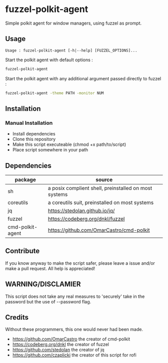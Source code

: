 # fuzzel-polkit-agent
Simple polkit agent for window managers, using fuzzel as prompt.

## Usage
```
Usage : fuzzel-polkit-agent [-h|--help] [FUZZEL_OPTIONS]...
```

Start the polkit agent with default options :
```sh
fuzzel-polkit-agent
```

Start the polkit agent with any additional argument passed directly to fuzzel :
```sh
fuzzel-polkit-agent -theme PATH -monitor NUM
```

## Installation

### Manual Installation
- Install dependencies
- Clone this repository
- Make this script executeable (chmod +x path/to/script)
- Place script somewhere in your path

## Dependencies
| package          | source                                                |
|------------------|-------------------------------------------------------|
| sh               | a posix complient shell, preinstalled on most systems |
| coreutils        | a coreutils suit, preinstalled on most systems        |
| jq               | https://stedolan.github.io/jq/                        |
| fuzzel           | https://codeberg.org/dnkl/fuzzel                      |
| cmd-polkit-agent | https://github.com/OmarCastro/cmd-polkit              |


## Contribute
If you know anyway to make the script safer,
please leave a issue and/or make a pull request.
All help is appreciated!

## WARNING/DISCLAMIER
This script does not take any real measures to 'securely' take in the password but the use of --password flag.

## Credits
Without these programmers, this one would never had been made.
- https://github.com/OmarCastro the creator of cmd-polkit
- https://codeberg.org/dnkl     the creator of fuzzel
- https://github.com/stedolan   the creator of jq
- https://github.com/czaplicki  the creator of this script for rofi
